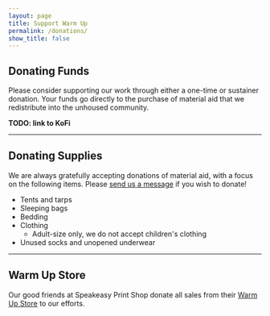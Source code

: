```yaml
---
layout: page
title: Support Warm Up
permalink: /donations/
show_title: false
---
```


## Donating Funds
Please consider supporting our work through either a one-time or sustainer donation. Your funds go directly to the purchase of material aid that we redistribute into the unhoused community. 

**TODO: link to KoFi**

---

## Donating Supplies
We are always gratefully accepting donations of material aid, with a focus on the following items. Please [send us a message](/contact/) if you wish to donate!

- Tents and tarps
- Sleeping bags
- Bedding
- Clothing 
    - Adult-size only, we do not accept children's clothing
- Unused socks and unopened underwear

---

## Warm Up Store
Our good friends at Speakeasy Print Shop donate all sales from their [Warm Up Store](https://www.speakeasyprintshop.com/warm-up-boston) to our efforts. 
